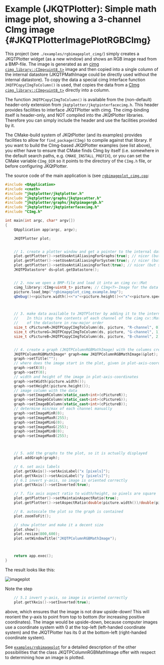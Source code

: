 # Example (JKQTPlotter): Simple math image plot, showing a 3-channel CImg image {#JKQTPlotterImagePlotRGBCImg}

This project (see `./examples/rgbimageplot_cimg/`) simply creates a JKQTPlotter widget (as a new window) and shows an RGB image read from a BMP-file. The image is generated as an [cimg](https://cimg.org/) [`cimg_library::CImg<uint8_t>`](http://cimg.eu/reference/structcimg__library_1_1CImg.html) image and then copied into a single column of the internal datastore (JKQTPMathImage could be directly used without the internal datastore). 
To copy the data a special cimg Interface function `JKQTPCopyCImgToColumn()` is used, that copies the data from a [CImg](https://cimg.eu/) [`cimg_library::CImg<uint8_t>`](http://cimg.eu/reference/structcimg__library_1_1CImg.html) directly into a column. 

The function `JKQTPCopyCImgToColumn()` is available from the (non-default) header-only extension from `jkqtplotter/jkqtpinterfacecimg.h`. This header provides facilities to interface JKQTPlotter with cimg. The cimg-binding itself is header-only, and NOT compiled into the JKQtPlotter libraries. Therefore you can simply include the header and use the facilities provided by it.

The CMake-build system of JKQtPlotter (and its examples) provides facilities to allow for `find_package(CImg)` to compile against that library. 
If you want to build the CImg-based JKQtPlotter examples (see list above), you either have to ensure that CMake finds CImg by itself (i.e. somewhere in the default search paths, e.g. `CMAKE_INSTALL_PREFIX`), or you can set the CMake variable `CImg_DIR` so it points to the directory of the `CImg.h` file, or  before configuring JKQtPlotter.

The source code of the main application is (see [`rgbimageplot_cimg.cpp`](https://github.com/jkriege2/JKQtPlotter/tree/master/examples/rgbimageplot_cimg/rgbimageplot_cimg.cpp):

```.cpp
#include <QApplication>
#include <cmath>
#include "jkqtplotter/jkqtplotter.h"
#include "jkqtplotter/graphs/jkqtpscatter.h"
#include "jkqtplotter/graphs/jkqtpimagergb.h"
#include "jkqtplotter/jkqtpinterfacecimg.h"
#include "CImg.h"

int main(int argc, char* argv[])
{
    QApplication app(argc, argv);

    JKQTPlotter plot;


    // 1. create a plotter window and get a pointer to the internal datastore (for convenience)
    plot.getPlotter()->setUseAntiAliasingForGraphs(true); // nicer (but slower) plotting
    plot.getPlotter()->setUseAntiAliasingForSystem(true); // nicer (but slower) plotting
    plot.getPlotter()->setUseAntiAliasingForText(true); // nicer (but slower) text rendering
    JKQTPDatastore* ds=plot.getDatastore();


    // 2. now we open a BMP-file and load it into an cimg cv::Mat
    cimg_library::CImg<uint8_t> picture; // CImg<T>-Image for the data
    picture.load_bmp("rgbimageplot_cimg_example.bmp");
    qDebug()<<picture.width()<<"x"<<picture.height()<<"x"<<picture.spectrum();



    // 3. make data available to JKQTPlotter by adding it to the internal datastore.
    //    In this step the contents of each channel of the cimg cv::Mat is copied into a column
    //    of the datastore in row-major order
    size_t cPictureR=JKQTPCopyCImgToColumn(ds, picture, "R-channel", 0);
    size_t cPictureG=JKQTPCopyCImgToColumn(ds, picture, "G-channel", 1);
    size_t cPictureB=JKQTPCopyCImgToColumn(ds, picture, "B-channel", 2);


    // 4. create a graph (JKQTPColumnRGBMathImage) with the columns created above as data
    JKQTPColumnRGBMathImage* graph=new JKQTPColumnRGBMathImage(&plot);
    graph->setTitle("");
    // where does the image start in the plot, given in plot-axis-coordinates (bottom-left corner)
    graph->setX(0);
    graph->setY(0);
    // width and height of the image in plot-axis-coordinates
    graph->setWidth(picture.width());
    graph->setHeight(picture.height());
    // image column with the data
    graph->setImageRColumn(static_cast<int>(cPictureR));
    graph->setImageGColumn(static_cast<int>(cPictureG));
    graph->setImageBColumn(static_cast<int>(cPictureB));
    // determine min/max of each channel manually
    graph->setImageMinR(0);
    graph->setImageMaxR(255);
    graph->setImageMinG(0);
    graph->setImageMaxG(255);
    graph->setImageMinB(0);
    graph->setImageMaxB(255);



    // 5. add the graphs to the plot, so it is actually displayed
    plot.addGraph(graph);

    // 6. set axis labels
    plot.getXAxis()->setAxisLabel("x [pixels]");
    plot.getYAxis()->setAxisLabel("y [pixels]");
    // 6.1 invert y-axis, so image is oriented correctly
    plot.getYAxis()->setInverted(true);

    // 7. fix axis aspect ratio to width/height, so pixels are square
    plot.getPlotter()->setMaintainAspectRatio(true);
    plot.getPlotter()->setAspectRatio(double(picture.width())/double(picture.height()));

    // 8. autoscale the plot so the graph is contained
    plot.zoomToFit();

    // show plotter and make it a decent size
    plot.show();
    plot.resize(800,600);
    plot.setWindowTitle("JKQTPColumnRGBMathImage");



    return app.exec();
}

```

The result looks like this:

![imageplot](https://raw.githubusercontent.com/jkriege2/JKQtPlotter/master/screenshots/rgbimageplot_cimg.png)



Note the step
```.cpp
    // 5.1 invert y-axis, so image is oriented correctly
    plot.getYAxis()->setInverted(true);
```
above, which ensures that the image is not draw upside-down! This will reorient the y-axis to point from top to bottom (for increasing positive coordinates).
The image would be upside-down, because computer images use a coordinate system with 0 at the top-left (left-handed coordinate system) and the JKQTPlotter has its 0 at the bottom-left (right-handed coordinate system).


See [`examples/rgbimageplot`](https://github.com/jkriege2/JKQtPlotter/tree/master/examples/rgbimageplot) for a detailed description of the other possibilities that the class JKQTPColumnRGBMathImage  offer with respect to determining how an image is plotted.

